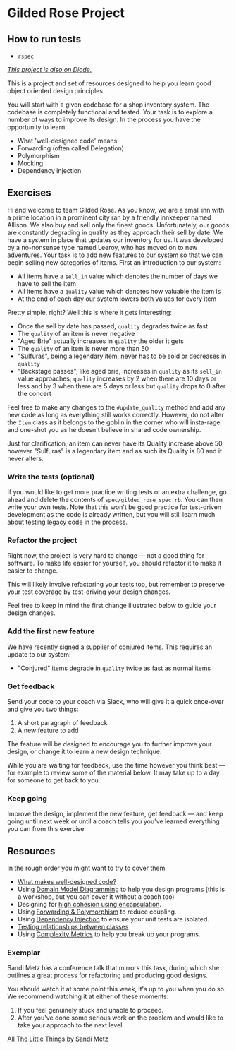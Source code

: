 # Gilded Rose Project

## How to run tests    
* `rspec`

*[This project is also on Diode.](https://diode.makersacademy.com/students/neoeno/projects/1732)*

This is a project and set of resources designed to help you learn good object
oriented design principles.

You will start with a given codebase for a shop inventory system. The codebase
is completely functional and tested. Your task is to explore a number of ways
to improve its design. In the process you have the opportunity to learn:

* What 'well-designed code' means
* Forwarding (often called Delegation)
* Polymorphism
* Mocking
* Dependency injection

## Exercises

Hi and welcome to team Gilded Rose. As you know, we are a small inn with a prime
location in a prominent city ran by a friendly innkeeper named Allison. We also
buy and sell only the finest goods. Unfortunately, our goods are constantly
degrading in quality as they approach their sell by date. We have a system in
place that updates our inventory for us. It was developed by a no-nonsense type
named Leeroy, who has moved on to new adventures. Your task is to add new
features to our system so that we can begin selling new categories of items.
First an introduction to our system:

* All items have a `sell_in` value which denotes the number of days we have to sell
  the item
* All items have a `quality` value which denotes how valuable the item is
* At the end of each day our system lowers both values for every item

Pretty simple, right? Well this is where it gets interesting:

* Once the sell by date has passed, `quality` degrades twice as fast
* The `quality` of an item is never negative
* "Aged Brie" actually increases in `quality` the older it gets
* The `quality` of an item is never more than 50
* "Sulfuras", being a legendary item, never has to be sold or decreases in
  `quality`
* "Backstage passes", like aged brie, increases in `quality` as its `sell_in` value
  approaches; `quality` increases by 2 when there are 10 days or less and by 3
  when there are 5 days or less but `quality` drops to 0 after the concert

Feel free to make any changes to the `#update_quality` method and add any new
code as long as everything still works correctly. However, do not alter the
`Item` class as it belongs to the goblin in the corner who will insta-rage and
one-shot you as he doesn't believe in shared code ownership.

Just for clarification, an item can never have its Quality increase above 50,
however "Sulfuras" is a legendary item and as such its Quality is 80 and it
never alters.

### Write the tests (optional)

If you would like to get more practice writing tests or an extra challenge, go
ahead and delete the contents of `spec/gilded_rose_spec.rb`. You can then write
your own tests. Note that this won't be good practice for test-driven
development as the code is already written, but you will still learn much about
testing legacy code in the process.

### Refactor the project

Right now, the project is very hard to change — not a good thing for software.
To make life easier for yourself, you should refactor it to make it easier to
change.

This will likely involve refactoring your tests too, but remember to preserve
your test coverage by test-driving your design changes.

Feel free to keep in mind the first change illustrated below to guide your
design changes.

### Add the first new feature

We have recently signed a supplier of conjured items. This requires an update to
our system:

* "Conjured" items degrade in `quality` twice as fast as normal items

### Get feedback

Send your code to your coach via Slack, who will give it a quick once-over and
give you two things:

1. A short paragraph of feedback
2. A new feature to add

The feature will be designed to encourage you to further improve your design,
or change it to learn a new design technique.

While you are waiting for feedback, use the time however you think best — for
example to review some of the material below. It may take up to a day for
someone to get back to you.

### Keep going

Improve the design, implement the new feature, get feedback — and keep going
until next week or until a coach tells you you've learned everything you can
from this exercise

## Resources

In the rough order you might want to try to cover them.

* [What makes well-designed code?](https://github.com/makersacademy/course/blob/master/pills/what_makes_well_designed_code.md)
* Using [Domain Model Diagramming](https://github.com/makersacademy/skills-workshops/tree/master/week-2/domain_model_diagramming) to help you design programs (this is a workshop, but you can cover it without a coach too)
* Designing for [high cohesion using encapsulation](https://github.com/makersacademy/skills-workshops/blob/master/practicals/object_oriented_design/encapsulation.md).
* Using [Forwarding & Polymorphism](https://github.com/makersacademy/skills-workshops/blob/master/practicals/object_oriented_design/oo_relationships.md) to reduce coupling.
* Using [Dependency Injection](https://github.com/makersacademy/skills-workshops/blob/master/practicals/object_oriented_design/dependency_injection.md) to ensure your unit tests are isolated.
* [Testing relationships between classes](https://github.com/makersacademy/skills-workshops/blob/master/practicals/object_oriented_design/testing_relationships.md)
* Using [Complexity Metrics](https://github.com/makersacademy/skills-workshops/blob/master/practicals/quality/complexity_metrics.md) to help you break up your programs.

### Exemplar

Sandi Metz has a conference talk that mirrors this task, during which she outlines a great process for refactoring and producing good designs.

You should watch it at some point this week, it's up to you when you do so. We recommend watching it at either of these moments:

1. If you feel genuinely stuck and unable to proceed.
2. After you've done some serious work on the problem and would like to take your approach to the next level.

[All The Little Things by Sandi Metz](https://www.youtube.com/watch?v=8bZh5LMaSmE)
